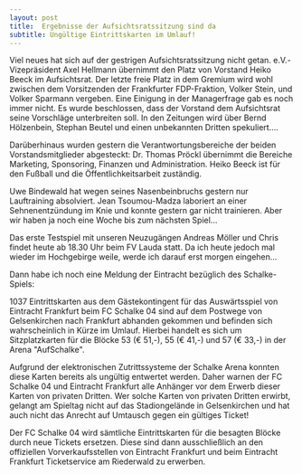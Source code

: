 ```yaml
---
layout: post
title:  Ergebnisse der Aufsichtsratssitzung sind da
subtitle: Ungültige Eintrittskarten im Umlauf!
---
```


Viel neues hat sich auf der gestrigen Aufsichtsratssitzung nicht getan. e.V.-Vizepräsident Axel Hellmann übernimmt den Platz von Vorstand Heiko Beeck im Aufsichtsrat. Der letzte freie Platz in dem Gremium wird wohl zwischen dem Vorsitzenden der Frankfurter FDP-Fraktion, Volker Stein, und Volker Sparmann vergeben. Eine Einigung in der Managerfrage gab es noch immer nicht. Es wurde beschlossen, dass der Vorstand dem Aufsichtsrat seine Vorschläge unterbreiten soll. In den Zeitungen wird über Bernd Hölzenbein, Stephan Beutel und einen unbekannten Dritten spekuliert....

Darüberhinaus wurden gestern die Verantwortungsbereiche der beiden Vorstandsmitglieder abgesteckt: Dr. Thomas Pröckl übernimmt die Bereiche Marketing, Sponsoring, Finanzen und Administration. Heiko Beeck ist für den Fußball und die Öffentlichkeitsarbeit zuständig.

Uwe Bindewald hat wegen seines Nasenbeinbruchs gestern nur Lauftraining absolviert. Jean Tsoumou-Madza laboriert an einer Sehnenentzündung im Knie und konnte gestern gar nicht trainieren. Aber wir haben ja noch eine Woche bis zum nächsten Spiel...

Das erste Testspiel mit unseren Neuzugängen Andreas Möller und Chris findet heute ab 18.30 Uhr beim FV Lauda statt. Da ich heute jedoch mal wieder im Hochgebirge weile, werde ich darauf erst morgen eingehen...

Dann habe ich noch eine Meldung der Eintracht bezüglich des Schalke-Spiels:

1037 Eintrittskarten aus dem Gästekontingent für das Auswärtsspiel von Eintracht Frankfurt beim FC Schalke 04 sind auf dem Postwege von Gelsenkirchen nach Frankfurt abhanden gekommen und befinden sich wahrscheinlich in Kürze im Umlauf. Hierbei handelt es sich um Sitzplatzkarten für die Blöcke 53 (€ 51,-), 55 (€ 41,-) und 57 (€ 33,-) in der Arena "AufSchalke".

Aufgrund der elektronischen Zutrittssysteme der Schalke Arena konnten diese Karten bereits als ungültig entwertet werden. Daher warnen der FC Schalke 04 und Eintracht Frankfurt alle Anhänger vor dem Erwerb dieser Karten von privaten Dritten. Wer solche Karten von privaten Dritten erwirbt, gelangt am Spieltag nicht auf das Stadiongelände in Gelsenkirchen und hat auch nicht das Anrecht auf Umtausch gegen ein gültiges Ticket!

Der FC Schalke 04 wird sämtliche Eintrittskarten für die besagten Blöcke durch neue Tickets ersetzen. Diese sind dann ausschließlich an den offiziellen Vorverkaufsstellen von Eintracht Frankfurt und beim Eintracht Frankfurt Ticketservice am Riederwald zu erwerben.
